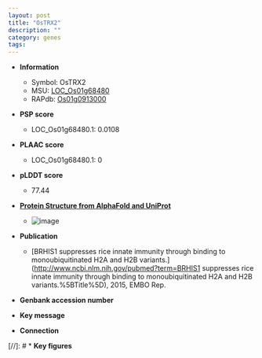 ```yaml
---
layout: post
title: "OsTRX2"
description: ""
category: genes
tags: 
---
```


* **Information**  
    + Symbol: OsTRX2  
    + MSU: [LOC_Os01g68480](http://rice.plantbiology.msu.edu/cgi-bin/ORF_infopage.cgi?orf=LOC_Os01g68480)  
    + RAPdb: [Os01g0913000](http://rapdb.dna.affrc.go.jp/viewer/gbrowse_details/irgsp1?name=Os01g0913000)  

* **PSP score**  
    + LOC_Os01g68480.1: 0.0108 

* **PLAAC score**  
    + LOC_Os01g68480.1: 0 

* **pLDDT score**
    + 77.44

* **[Protein Structure from AlphaFold and UniProt](https://www.uniprot.org/uniprotkb/Q8S091/entry#structure)**
    + ![image](https://ricepsp.github.io/images/Q8/AF-Q8S091-F1.png)

* **Publication**  
    + [BRHIS1 suppresses rice innate immunity through binding to monoubiquitinated H2A and H2B variants.](http://www.ncbi.nlm.nih.gov/pubmed?term=BRHIS1 suppresses rice innate immunity through binding to monoubiquitinated H2A and H2B variants.%5BTitle%5D), 2015, EMBO Rep.

* **Genbank accession number**  

* **Key message**  

* **Connection**  

[//]: # * **Key figures**  


